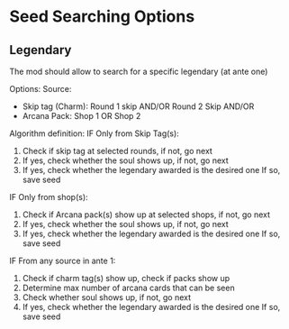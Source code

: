 # Seed Searching Options

## Legendary

The mod should allow to search for a specific legendary (at ante one)

Options:
Source: 
 - Skip tag (Charm): Round 1 skip AND/OR Round 2 Skip
 AND/OR
 - Arcana Pack: Shop 1 OR Shop 2
 
Algorithm definition:
IF Only from Skip Tag(s):
1. Check if skip tag at selected rounds, if not, go next
2. If yes, check whether the soul shows up, if not, go next
3. If yes, check whether the legendary awarded is the desired one
   If so, save seed

IF Only from shop(s):
1. Check if Arcana pack(s) show up at selected shops, if not, go next
2. If yes, check whether the soul shows up, if not, go next
3. If yes, check whether the legendary awarded is the desired one
   If so, save seed

IF From any source in ante 1:
1. Check if charm tag(s) show up, check if packs show up
2. Determine max number of arcana cards that can be seen
3. Check whether soul shows up, if not, go next
4. If yes, check whether the legendary awarded is the desired one
  If so, save seed
  